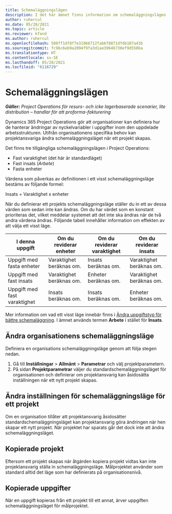 ```yaml
---
title: Schemaläggningslägen
description: I det här ämnet finns information om schemaläggningslägen.
author: ruhercul
ms.date: 05/28/2021
ms.topic: article
ms.reviewer: kfend
ms.author: ruhercul
ms.openlocfilehash: 508ff1df8f7e31066712fab6f8871dfdb107a43b
ms.sourcegitcommit: fc96c6eb9a2094f9fa3d1ae39646730ef9d558ba
ms.translationtype: HT
ms.contentlocale: sv-SE
ms.lasthandoff: 05/28/2021
ms.locfileid: "6116729"
---
```

# <a name="scheduling-modes"></a>Schemaläggningslägen

_**Gäller:** Project Operations för resurs- och icke lagerbaserade scenarier, lite distribution – handlar för att proforma-fakturering_


Dynamics 365 Project Operations gör att organisationer kan definiera hur de hanterar ändringar av nyckelvariabler i uppgifter inom den uppdelade arbetsstrukturen. Utifrån organisationens specifika behov kan projektansvariga ändra schemaläggningsläget när ett projekt skapas.

Det finns tre tillgängliga schemaläggningslägen i Project Operations:

  - Fast varaktighet (det här är standardläget)
  - Fast insats (*Arbete*)
  - Fasta enheter

Värdena som påverkas av definitionen i ett visst schemaläggningsläge bestäms av följande formel:

  Insats = Varaktighet x enheter

När du definierar ett projekts schemaläggningsläge ställer du in ett av dessa värden som sedan inte kan ändras. Om du har värdet som en konstant prioriteras det, vilket meddelar systemet att det inte ska ändras när de två andra värdena ändras. Följande tabell innehåller information om effekten av att välja ett visst läge.

| **I denna uppgift**             | **Om du reviderar enheter**   | **Om du reviderar varaktighet** | **Om du reviderar insats**  |
|----------------------|---------------------------|----------------------------|---------------------------|
| Uppgift med fasta enheter     | Varaktighet beräknas om. | Insats beräknas om.    | Varaktighet beräknas om. |
| Uppgift med fast insats    | Varaktighet beräknas om. | Enheter beräknas om.    | Varaktighet beräknas om. |
| Uppgift med fast varaktighet  | Insats beräknas om.   | Insats beräknas om.    | Enheter beräknas om.   |

Mer information om vad ett visst läge innebär finns i [Ändra uppgiftstyp för bättre schemaläggning](https://support.microsoft.com/en-us/office/change-the-task-type-for-more-accurate-scheduling-b0b969ad-45bc-4e9e-8967-435587548a72). I ämnet används termen **Arbete** i stället för **Insats**.

## <a name="change-the-organizations-scheduling-mode"></a>Ändra organisationens schemaläggningsläge

Definiera en organisations schemaläggningsläge genom att följa stegen nedan.

1. Gå till **Inställningar** \> **Allmänt** \> **Parametrar** och välj projektparametern. 
2. På sidan **Projektparametrar** väljer du standardschemaläggningsläget för organisationen och definierar om projektansvarig kan åsidosätta inställningen när ett nytt projekt skapas.

## <a name="change-the-scheduling-mode-setting-on-a-project"></a>Ändra inställningen för schemaläggningsläge för ett projekt

Om en organisation tillåter att projektansvarig åsidosätter standardschemaläggningsläget kan projektansvarig göra ändringen när hen skapar ett nytt projekt. När projektet har sparats går det dock inte att ändra schemaläggningsläget.

## <a name="copied-projects"></a>Kopierade projekt

Eftersom ett projekt skapas när åtgärden kopiera projekt vidtas kan inte projektansvarig ställa in schemaläggningsläge. Målprojektet använder som standard alltid det läge som har definierats på organisationsnivå.

## <a name="copied-tasks"></a>Kopierade uppgifter

När en uppgift kopieras från ett projekt till ett annat, ärver uppgiften schemaläggningsläget för målprojektet.
